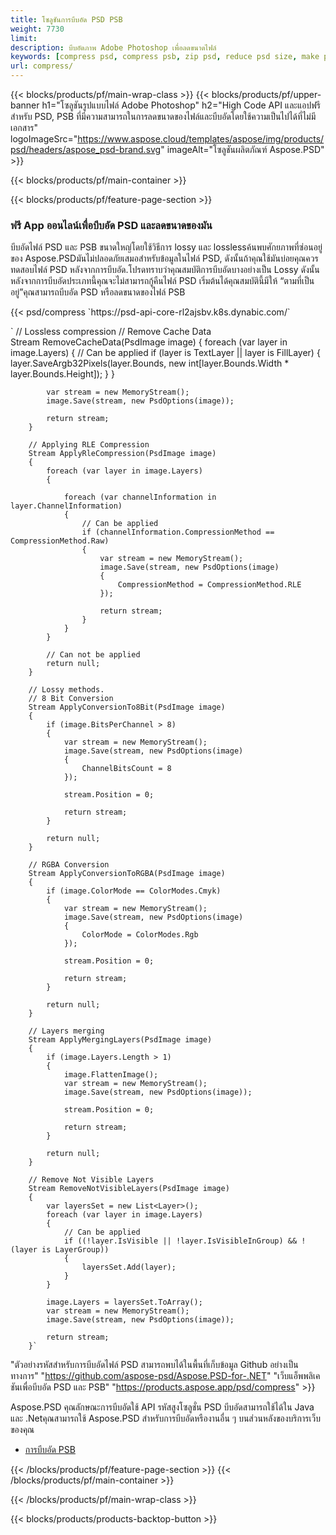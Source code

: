 ```yaml
---
title: โซลูชันการบีบอัด PSD PSB
weight: 7730
limit: 
description: บีบอัดภาพ Adobe Photoshop เพื่อลดขนาดไฟล์
keywords: [compress psd, compress psb, zip psd, reduce psd size, make psd smaller, remove unnecessary psd data, remove odd psd layers]
url: compress/
---
```

{{< blocks/products/pf/main-wrap-class >}}
{{< blocks/products/pf/upper-banner h1="โซลูชันรูปแบบไฟล์ Adobe Photoshop" h2="High Code API และแอปฟรีสำหรับ PSD, PSB ที่มีความสามารถในการลดขนาดของไฟล์และบีบอัดโดยใช้ความเป็นไปได้ที่ไม่มีเอกสาร" logoImageSrc="https://www.aspose.cloud/templates/aspose/img/products/psd/headers/aspose_psd-brand.svg" imageAlt="โซลูชันผลิตภัณฑ์ Aspose.PSD" >}}

{{< blocks/products/pf/main-container >}}

{{< blocks/products/pf/feature-page-section >}}
<h3 class="headingpdleft">ฟรี App ออนไลน์เพื่อบีบอัด PSD และลดขนาดของมัน</h3>
<p>บีบอัดไฟล์ PSD และ PSB ขนาดใหญ่โดยใช้วิธีการ lossy และ losslessค้นพบศักยภาพที่ซ่อนอยู่ของ Aspose.PSDมันไม่ปลอดภัยเสมอสำหรับข้อมูลในไฟล์ PSD, ดังนั้นถ้าคุณใช้มันบ่อยคุณควรทดสอบไฟล์ PSD หลังจากการบีบอัด.โปรดทราบว่าคุณสมบัติการบีบอัดบางอย่างเป็น Lossy ดังนั้นหลังจากการบีบอัดประเภทนี้คุณจะไม่สามารถกู้คืนไฟล์ PSD เริ่มต้นได้คุณสมบัตินี้มีให้ “ตามที่เป็นอยู่”คุณสามารถบีบอัด PSD หรือลดขนาดของไฟล์ PSB</p>
{{< psd/compress `https://psd-api-core-rl2ajsbv.k8s.dynabic.com/` 

`      // Lossless compression
        // Remove Cache Data			
        Stream RemoveCacheData(PsdImage image)
        {
            foreach (var layer in image.Layers)
            {
                // Can be applied
                if (layer is TextLayer || layer is FillLayer)
                {
                    layer.SaveArgb32Pixels(layer.Bounds, new int[layer.Bounds.Width * layer.Bounds.Height]);
                }
            }

            var stream = new MemoryStream();
            image.Save(stream, new PsdOptions(image));

            return stream;
        }

        // Applying RLE Compression
        Stream ApplyRleCompression(PsdImage image)
        {
            foreach (var layer in image.Layers)
            {

                foreach (var channelInformation in layer.ChannelInformation)
                {
                    // Can be applied
                    if (channelInformation.CompressionMethod == CompressionMethod.Raw)
                    {
                        var stream = new MemoryStream();
                        image.Save(stream, new PsdOptions(image)
                        {
                            CompressionMethod = CompressionMethod.RLE
                        });

                        return stream;
                    }
                }
            }

            // Can not be applied
            return null;
        }

        // Lossy methods.
        // 8 Bit Conversion
        Stream ApplyConversionTo8Bit(PsdImage image)
        {
            if (image.BitsPerChannel > 8)
            {
                var stream = new MemoryStream();
                image.Save(stream, new PsdOptions(image)
                {
                    ChannelBitsCount = 8
                });

                stream.Position = 0;

                return stream;
            }

            return null;
        }
       
        // RGBA Conversion
        Stream ApplyConversionToRGBA(PsdImage image)
        {
            if (image.ColorMode == ColorModes.Cmyk)
            {
                var stream = new MemoryStream();
                image.Save(stream, new PsdOptions(image)
                {
                    ColorMode = ColorModes.Rgb
                });

                stream.Position = 0;

                return stream;
            }

            return null;
        }

        // Layers merging
        Stream ApplyMergingLayers(PsdImage image)
        {
            if (image.Layers.Length > 1)
            {
                image.FlattenImage();
                var stream = new MemoryStream();
                image.Save(stream, new PsdOptions(image));

                stream.Position = 0;

                return stream;
            }

            return null;
        }

        // Remove Not Visible Layers
        Stream RemoveNotVisibleLayers(PsdImage image)
        {
            var layersSet = new List<Layer>();
            foreach (var layer in image.Layers)
            {
                // Can be applied
                if ((!layer.IsVisible || !layer.IsVisibleInGroup) && !(layer is LayerGroup))
                {
                    layersSet.Add(layer);
                }
            }

            image.Layers = layersSet.ToArray();
            var stream = new MemoryStream();
            image.Save(stream, new PsdOptions(image));

            return stream;
        }` 
"ตัวอย่างรหัสสำหรับการบีบอัดไฟล์ PSD สามารถพบได้ในพื้นที่เก็บข้อมูล Github อย่างเป็นทางการ"  "https://github.com/aspose-psd/Aspose.PSD-for-.NET" 
"เว็บแอ็พพลิเคชันเพื่อบีบอัด PSD และ PSB" "https://products.aspose.app/psd/compress" >}}
<p>Aspose.PSD คุณลักษณะการบีบอัดใช้ API รหัสสูงโซลูชั่น PSD บีบอัดสามารถใช้ได้ใน Java และ .Netคุณสามารถใช้ Aspose.PSD สำหรับการบีบอัดหรืองานอื่น ๆ บนส่วนหลังของบริการเว็บของคุณ</p>
<ul>
<li><a href="psb">การบีบอัด PSB</a></li>
</ul>
{{< /blocks/products/pf/feature-page-section >}}
{{< /blocks/products/pf/main-container >}}


{{< /blocks/products/pf/main-wrap-class >}}

{{< blocks/products/products-backtop-button >}}
